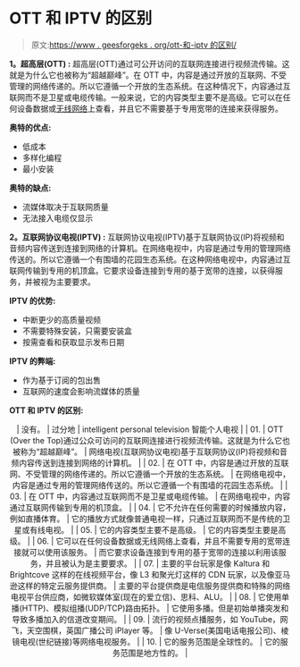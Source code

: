 # OTT 和 IPTV 的区别

> 原文:[https://www . geesforgeks . org/ott-和-iptv 的区别/](https://www.geeksforgeeks.org/difference-between-ott-and-iptv/)

**1。超高层(OTT) :**
超高层(OTT)通过可公开访问的互联网连接进行视频流传输。这就是为什么它也被称为“超越巅峰”。在 OTT 中，内容是通过开放的互联网、不受管理的网络传递的。所以它遵循一个开放的生态系统。在这种情况下，内容通过互联网而不是卫星或电缆传输。一般来说，它的内容类型主要不是高级。它可以在任何设备数据或[无线网络](https://www.geeksforgeeks.org/basics-of-wi-fi/)上查看，并且它不需要基于专用宽带的连接来获得服务。

**奥特的优点:**

*   低成本
*   多样化编程
*   最小安装

**奥特的缺点:**

*   流媒体取决于互联网质量
*   无法接入电缆仅显示

**2。互联网协议电视(IPTV) :**
互联网协议电视(IPTV)基于互联网协议(IP)将视频和音频内容传送到连接到网络的计算机。在网络电视中，内容是通过专用的管理网络传送的。所以它遵循一个有围墙的花园生态系统。在这种网络电视中，内容通过互联网传输到专用的机顶盒。它要求设备连接到专用的基于宽带的连接，以获得服务，并被视为主要要求。

**IPTV 的优势:**

*   中断更少的高质量视频
*   不需要特殊安装，只需要安装盒
*   按需查看和获取显示发布日期

**IPTV 的弊端:**

*   作为基于订阅的包出售
*   互联网的速度会影响流媒体的质量

**OTT 和 IPTV 的区别:**

<center>

| 没有。 | 过分地 | intelligent personal television 智能个人电视 |
| 01. | OTT (Over the Top)通过公众可访问的互联网连接进行视频流传输。这就是为什么它也被称为“超越巅峰”。 | 网络电视(互联网协议电视)基于互联网协议(IP)将视频和音频内容传送到连接到网络的计算机。 |
| 02. | 在 OTT 中，内容是通过开放的互联网、不受管理的网络传递的。所以它遵循一个开放的生态系统。 | 在网络电视中，内容是通过专用的管理网络传送的。所以它遵循一个有围墙的花园生态系统。 |
| 03. | 在 OTT 中，内容通过互联网而不是卫星或电缆传输。 | 在网络电视中，内容通过互联网传输到专用的机顶盒。 |
| 04. | 它不允许在任何需要的时候播放内容，例如直播体育。 | 它的播放方式就像普通电视一样，只通过互联网而不是传统的卫星或有线电视。 |
| 05. | 它的内容类型主要不是高级。 | 它的内容类型主要是高级。 |
| 06. | 它可以在任何设备数据或无线网络上查看，并且不需要专用的宽带连接就可以使用该服务。 | 而它要求设备连接到专用的基于宽带的连接以利用该服务，并且被认为是主要要求。 |
| 07. | 主要的平台玩家是像 Kaltura 和 Brightcove 这样的在线视频平台，像 L3 和聚光灯这样的 CDN 玩家，以及像亚马逊这样的特定云服务提供商。 | 主要的平台提供商是电信服务提供商和特殊的网络电视平台供应商，如微软媒体室(现在的爱立信)、思科、ALU。 |
| 08. | 它使用单播(HTTP)、模拟组播(UDP/TCP)路由拓扑。 | 它使用多播。但是初始单播突发和导致多播加入的信道改变期间。 |
| 09. | 流行的视频点播服务，如 YouTube，网飞，天空围棋，英国广播公司 iPlayer 等。 | 像 U-Verse(美国电话电报公司)、棱镜电视(世纪链接)等网络电视服务。 |
| 10. | 它的服务范围是全球性的。 | 它的服务范围是地方性的。 |

</center>